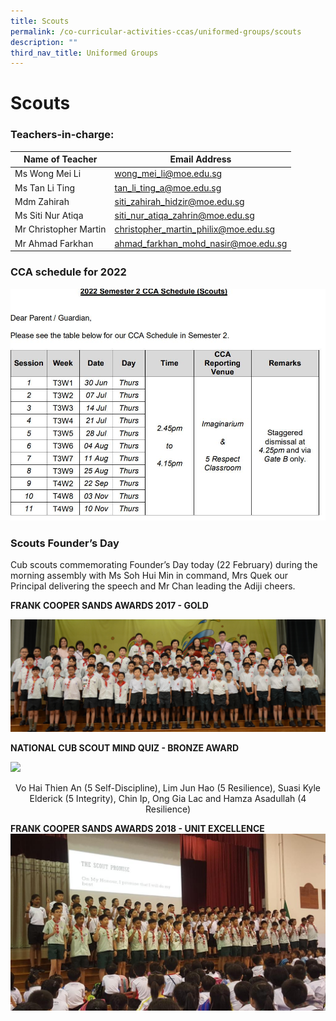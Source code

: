 ```yaml
---
title: Scouts
permalink: /co-curricular-activities-ccas/uniformed-groups/scouts
description: ""
third_nav_title: Uniformed Groups
---
```

# **Scouts**

### Teachers-in-charge:

| Name of Teacher 	| Email Address 	|
|---	|---	|
| Ms Wong Mei Li 	| [wong_mei_li@moe.edu.sg](mailto:wong_mei_li@moe.edu.sg) 	|
| Ms Tan Li Ting 	| [tan_li_ting_a@moe.edu.sg](mailto:tan_li_ting_a@moe.edu.sg) 	|
| Mdm Zahirah 	| [siti_zahirah_hidzir@moe.edu.sg](mailto:siti_zahirah_hidzir@moe.edu.sg) 	|
| Ms Siti Nur Atiqa 	| [siti_nur_atiqa_zahrin@moe.edu.sg](mailto:siti_nur_atiqa_zahrin@moe.edu.sg) 	|
| Mr Christopher Martin 	| [christopher_martin_philix@moe.edu.sg](mailto:christopher_martin_philix@moe.edu.sg) 	|
| Mr Ahmad Farkhan 	| [ahmad_farkhan_mohd_nasir@moe.edu.sg](mailto:ahmad_farkhan_mohd_nasir@moe.edu.sg) 	|

### CCA schedule for 2022

![](/images/scoutssem2.jpg)

### Scouts Founder’s Day

Cub scouts commemorating Founder’s Day today (22 February) during the morning assembly with Ms Soh Hui Min in command, Mrs Quek our Principal delivering the speech and Mr Chan leading the Adiji cheers.

**FRANK COOPER SANDS AWARDS 2017 - GOLD**

![](/images/Scouts.jpg)

**NATIONAL CUB SCOUT MIND QUIZ - BRONZE AWARD**

![](/images/National%20Cub%20Scout%20Mind%20Quiz%20–%20Bronze%20Award.jpeg)

<center> Vo Hai Thien An (5 Self-Discipline), Lim Jun Hao (5 Resilience), Suasi Kyle Elderick (5 Integrity), Chin Ip, Ong Gia Lac and Hamza Asadullah (4 Resilience) </center>


**FRANK COOPER SANDS AWARDS 2018 - UNIT EXCELLENCE**
![](/images/Frank%20Cooper%20Sands%20Gold%20Award%202018.jpeg)
